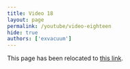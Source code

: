 ```yaml
---
title: Video 18
layout: page
permalink: /youtube/video-eighteen
hide: true
authors: ['exvacuum']
---
```


<html>
<head>
    <script type="text/javascript">
        window.location.replace("./#video-eighteen");
    </script>
</head>
<body>
<p>This page has been relocated to <a href="./#video-eighteen">this link</a>.</p>
</body>
</html>
